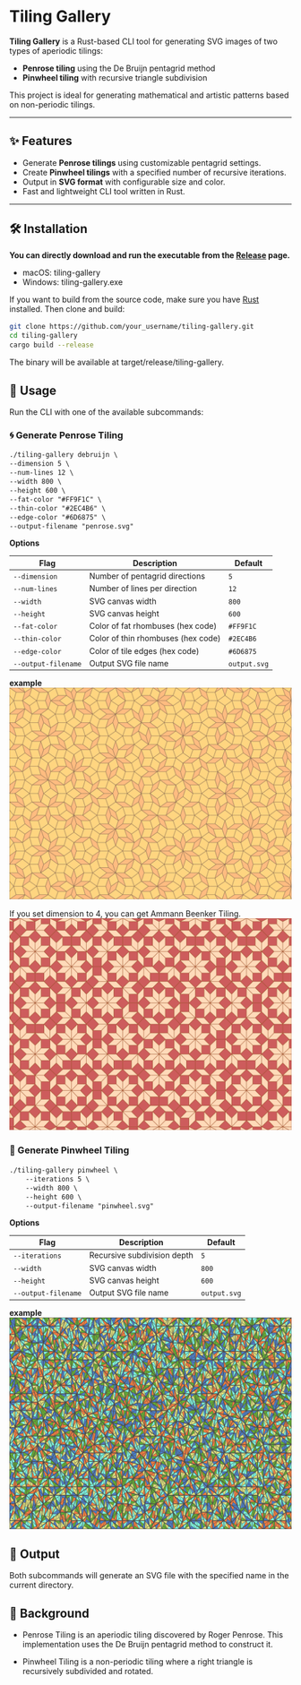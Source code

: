 # Tiling Gallery

**Tiling Gallery** is a Rust-based CLI tool for generating SVG images of two types of aperiodic tilings:

- **Penrose tiling** using the De Bruijn pentagrid method
- **Pinwheel tiling** with recursive triangle subdivision

This project is ideal for generating mathematical and artistic patterns based on non-periodic tilings.

---

## ✨ Features

- Generate **Penrose tilings** using customizable pentagrid settings.
- Create **Pinwheel tilings** with a specified number of recursive iterations.
- Output in **SVG format** with configurable size and color.
- Fast and lightweight CLI tool written in Rust.

---

## 🛠 Installation
**You can directly download and run the executable from the [Release](https://github.com/roothch/TilingGallery/releases) page.**
- macOS: tiling-gallery
- Windows: tiling-gallery.exe

If you want to build from the source code, make sure you have [Rust](https://www.rust-lang.org/tools/install) installed.
Then clone and build:

```bash
git clone https://github.com/your_username/tiling-gallery.git
cd tiling-gallery
cargo build --release
```
The binary will be available at target/release/tiling-gallery.

## 🚀 Usage
Run the CLI with one of the available subcommands:
### 🌀 Generate Penrose Tiling
```
./tiling-gallery debruijn \
--dimension 5 \
--num-lines 12 \
--width 800 \
--height 600 \
--fat-color "#FF9F1C" \
--thin-color "#2EC4B6" \
--edge-color "#6D6875" \
--output-filename "penrose.svg"
```
**Options**

| Flag                | Description                        | Default      |
| ------------------- | ---------------------------------- | ------------ |
| `--dimension`       | Number of pentagrid directions     | `5`          |
| `--num-lines`       | Number of lines per direction      | `12`         |
| `--width`           | SVG canvas width                   | `800`        |
| `--height`          | SVG canvas height                  | `600`        |
| `--fat-color`       | Color of fat rhombuses (hex code)  | `#FF9F1C`    |
| `--thin-color`      | Color of thin rhombuses (hex code) | `#2EC4B6`    |
| `--edge-color`      | Color of tile edges (hex code)     | `#6D6875`    |
| `--output-filename` | Output SVG file name               | `output.svg` |

**example**
![penrose tiling](examples/penrose.svg)  

If you set dimension to 4, you can get Ammann Beenker Tiling.
![ammann beenker tiling](examples/ammann-beenker.svg)

### 🧩 Generate Pinwheel Tiling
```
./tiling-gallery pinwheel \
    --iterations 5 \
    --width 800 \
    --height 600 \
    --output-filename "pinwheel.svg"

```
**Options**

| Flag                | Description                 | Default      |
| ------------------- | --------------------------- | ------------ |
| `--iterations`      | Recursive subdivision depth | `5`          |
| `--width`           | SVG canvas width            | `800`        |
| `--height`          | SVG canvas height           | `600`        |
| `--output-filename` | Output SVG file name        | `output.svg` |

**example**
![pinwheel tiling](examples/pinwheel.svg)

## 📁 Output
Both subcommands will generate an SVG file with the specified name in the current directory.

## 🧠 Background
- Penrose Tiling is an aperiodic tiling discovered by Roger Penrose. This implementation uses the De Bruijn pentagrid method to construct it.

- Pinwheel Tiling is a non-periodic tiling where a right triangle is recursively subdivided and rotated.

